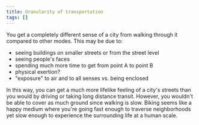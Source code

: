 ```yaml
---
title: Granularity of transportation
tags: []
---
```


You get a completely different sense of a city from walking through it compared to other modes. This may be due to:
- seeing buildings on smaller streets or from the street level
- seeing people's faces
- spending much more time to get from point A to point B
- physical exertion?
- "exposure" to air and to all senses vs. being enclosed

In this way, you can get a much more lifelike feeling of a city's streets than you would by driving or taking long distance transit. However, you wouldn't be able to cover as much ground since walking is slow. Biking seems like a happy medium where you're going fast enough to traverse neighborhoods yet slow enough to experience the surrounding life at a human scale.